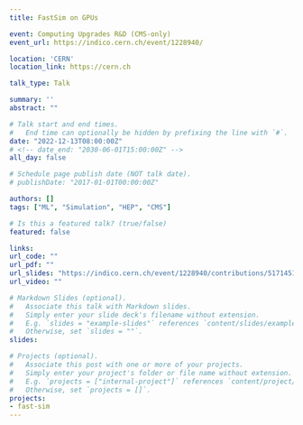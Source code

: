 ```yaml
---
title: FastSim on GPUs

event: Computing Upgrades R&D (CMS-only)
event_url: https://indico.cern.ch/event/1228940/

location: 'CERN'
location_link: https://cern.ch

talk_type: Talk

summary: ''
abstract: ""

# Talk start and end times.
#   End time can optionally be hidden by prefixing the line with `#`.
date: "2022-12-13T08:00:00Z"
# <!-- date_end: "2030-06-01T15:00:00Z" -->
all_day: false

# Schedule page publish date (NOT talk date).
# publishDate: "2017-01-01T00:00:00Z"

authors: []
tags: ["ML", "Simulation", "HEP", "CMS"]

# Is this a featured talk? (true/false)
featured: false

links:
url_code: ""
url_pdf: ""
url_slides: "https://indico.cern.ch/event/1228940/contributions/5171451/attachments/2566328/4424436/O&C_13_12_22.pdf"
url_video: ""

# Markdown Slides (optional).
#   Associate this talk with Markdown slides.
#   Simply enter your slide deck's filename without extension.
#   E.g. `slides = "example-slides"` references `content/slides/example-slides.md`.
#   Otherwise, set `slides = ""`.
slides:

# Projects (optional).
#   Associate this post with one or more of your projects.
#   Simply enter your project's folder or file name without extension.
#   E.g. `projects = ["internal-project"]` references `content/project/deep-learning/index.md`.
#   Otherwise, set `projects = []`.
projects:
- fast-sim
---
```

